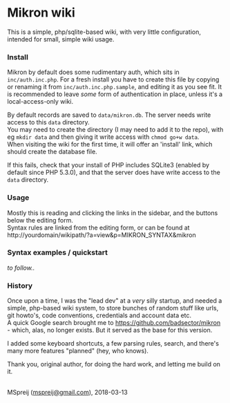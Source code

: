 # Mikron wiki

This is a simple, php/sqlite-based wiki, with very little configuration, intended for small, simple wiki usage.


### Install


Mikron by default does some rudimentary auth, which sits in `inc/auth.inc.php`. For a fresh install you have to create this file by copying or renaming it from
`inc/auth.inc.php.sample`, and editing it as you see fit. It is recommended to leave *some* form of authentication in place, unless it's a local-access-only wiki.

By default records are saved to `data/mikron.db`. The server needs write access to this `data` directory.  
You may need to create the directory (I may need to add it to the repo), with eg `mkdir data` and then giving it write access with `chmod go+w data`.  
When visiting the wiki for the first time, it will offer an 'install' link, which should create the database file.  

If this fails, check that your install of PHP includes SQLite3 (enabled by default since PHP 5.3.0), and that the server does have write access to the `data` directory.


### Usage

Mostly this is reading and clicking the links in the sidebar, and the buttons below the editing form.  
Syntax rules are linked from the editing form, or can be found at  
http://yourdomain/wikipath/?a=view&p=MIKRON_SYNTAX&mikron


### Syntax examples / quickstart

*to follow..*


### History

Once upon a time, I was the "lead dev" at a *very* silly startup, and needed a simple, php-based wiki system, to store bunches of random stuff like urls, git howto's, code conventions, credentials and account data etc.  
A quick Google search brought me to https://github.com/badsector/mikron - which, alas, no longer exists. But it served as the base for this version.

I added some keyboard shortcuts, a few parsing rules, search, and there's many more features "planned" (hey, who knows).

Thank you, original author, for doing the hard work, and letting me build on it.
<br>
<br>

MSpreij (<mspreij@gmail.com>), 2018-03-13

